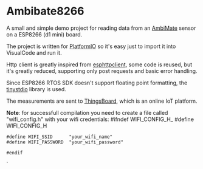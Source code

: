 # Ambibate8266

A small and simple demo project for reading data from an [AmbiMate](https://www.te.com/usa-en/products/sensors/multi-sensor-modules.html "AmbiMate") sensor on a ESP8266 (d1 mini) board. 

The project is written for [PlatformIO](https://platformio.org/ "PlatformIO") so it's easy just to import it into VisualCode and run it.

Http client is greatly inspired from [esphttpclient](https://github.com/Caerbannog/esphttpclient "esphttpclient"), some code is reused, but it's greatly reduced, supporting only post requests and basic error handling.

Since ESP8266 RTOS SDK doesn't support floating point formatting, the [tinystdio](https://github.com/vladcebo/TinyStdio "tinystdio") library is used.

The measurements are sent to [ThingsBoard](demo.thingsboard.io "ThingsBoard"), which is an online IoT platform. 

**Note**: for successfull compilation you need to create a file called "wifi_config.h" with your wifi credentials:
    #ifndef WIFI_CONFIG_H_
    #define WIFI_CONFIG_H
    
    #define WIFI_SSID      "your_wifi_name"
    #define WIFI_PASSWORD  "your_wifi_password"
    
    #endif

`

